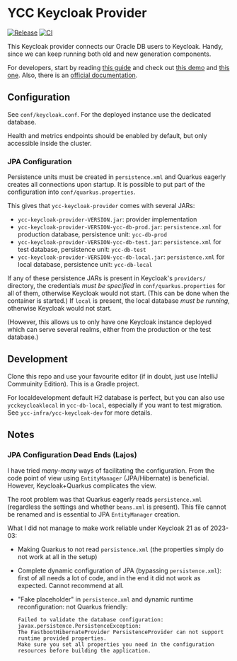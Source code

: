 # YCC Keycloak Provider

[![Release](https://img.shields.io/github/v/release/Yachting-Club-CERN/ycc-keycloak-provider?label=Release)](https://github.com/Yachting-Club-CERN/ycc-keycloak-provider/releases/latest)
[![CI](https://github.com/Yachting-Club-CERN/ycc-keycloak-provider/workflows/CI/badge.svg)](https://github.com/Yachting-Club-CERN/ycc-keycloak-provider/actions)

This Keycloak provider connects our Oracle DB users to Keycloak. Handy, since we can keep running
both old and new generation components.

For developers, start by reading
[this guide](https://www.baeldung.com/java-keycloak-custom-user-providers) and check out
[this demo](https://github.com/keycloak/keycloak-quickstarts/tree/latest/user-storage-jpa) and
[this one](https://github.com/dasniko/keycloak-user-spi-demo). Also, there is
an [official documentation](https://www.keycloak.org/docs/latest/server_development/index.html#_user-storage-spi).

## Configuration

See `conf/keycloak.conf`. For the deployed instance use the dedicated database.

Health and metrics endpoints should be enabled by default, but only accessible inside the cluster.

### JPA Configuration

Persistence units must be created in `persistence.xml` and Quarkus eagerly creates all connections
upon startup. It is possible to put part of the configuration into `conf/quarkus.properties`.

This gives that `ycc-keycloak-provider` comes with several JARs:

* `ycc-keycloak-provider-VERSION.jar`: provider implementation
* `ycc-keycloak-provider-VERSION-ycc-db-prod.jar`: `persistence.xml` for production database,
  persistence unit: `ycc-db-prod`
* `ycc-keycloak-provider-VERSION-ycc-db-test.jar`: `persistence.xml` for test database, persistence
  unit: `ycc-db-test`
* `ycc-keycloak-provider-VERSION-ycc-db-local.jar`: `persistence.xml` for local database,
  persistence unit: `ycc-db-local`

If any of these persistence JARs is present in Keycloak's `providers/` directory, the credentials
*must be specified* in `conf/quarkus.properties` for all of them, otherwise Keycloak would not
start. (This can be done when the container is started.) If `local` is present, the local database
*must be running*, otherwise Keycloak would not start.

(However, this allows us to only have one Keycloak instance deployed which can serve several realms,
either from the production or the test database.)

## Development

Clone this repo and use your favourite editor (if in doubt, just use IntelliJ Commuinity Edition).
This is a Gradle project.

For localdevelopment default H2 database is perfect, but you can also use `ycckeycloaklocal`
in `ycc-db-local`, especially if you want to test migration. See `ycc-infra/ycc-keycloak-dev` for
more details.

## Notes

### JPA Configuration Dead Ends (Lajos)

I have tried *many-many* ways of facilitating the configuration. From the code point of view
using `EntityManager` (JPA/Hibernate) is beneficial. However, Keycloak+Quarkus complicates the view.

The root problem was that Quarkus eagerly reads `persistence.xml` (regardless the settings and
whether `beans.xml` is present). This file cannot be renamed and is essential to JPA `EntityManager`
creation.

What I did not manage to make work reliable under Keycloak 21 as of 2023-03:

* Making Quarkus to not read `persistence.xml` (the properties simply do not work at all in the
  setup)
* Complete dynamic configuration of JPA (bypassing `persistence.xml`): first of all needs a lot of
  code, and in the end it did not work as expected. Cannot recommend at all.
* "Fake placeholder" in `persistence.xml` and dynamic runtime reconfiguration: not Quarkus
  friendly:

  ```
  Failed to validate the database configuration: javax.persistence.PersistenceException: 
  The FastbootHibernateProvider PersistenceProvider can not support runtime provided properties. 
  Make sure you set all properties you need in the configuration resources before building the application.
  ```
